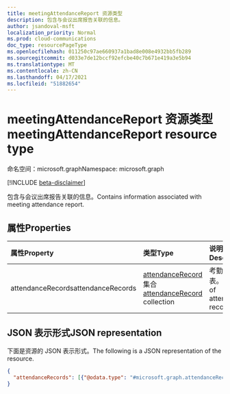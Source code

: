 ```yaml
---
title: meetingAttendanceReport 资源类型
description: 包含与会议出席报告关联的信息。
author: jsandoval-msft
localization_priority: Normal
ms.prod: cloud-communications
doc_type: resourcePageType
ms.openlocfilehash: 011250c97ae660937a1bad8e008e4932bb5fb289
ms.sourcegitcommit: d033e7de12bccf92efcbe40c7b671e419a3e5b94
ms.translationtype: MT
ms.contentlocale: zh-CN
ms.lasthandoff: 04/17/2021
ms.locfileid: "51882654"
---
```

# <a name="meetingattendancereport-resource-type"></a><span data-ttu-id="db554-103">meetingAttendanceReport 资源类型</span><span class="sxs-lookup"><span data-stu-id="db554-103">meetingAttendanceReport resource type</span></span>

<span data-ttu-id="db554-104">命名空间：microsoft.graph</span><span class="sxs-lookup"><span data-stu-id="db554-104">Namespace: microsoft.graph</span></span>

[!INCLUDE [beta-disclaimer](../../includes/beta-disclaimer.md)]

<span data-ttu-id="db554-105">包含与会议出席报告关联的信息。</span><span class="sxs-lookup"><span data-stu-id="db554-105">Contains information associated with meeting attendance report.</span></span>

## <a name="properties"></a><span data-ttu-id="db554-106">属性</span><span class="sxs-lookup"><span data-stu-id="db554-106">Properties</span></span>

| <span data-ttu-id="db554-107">属性</span><span class="sxs-lookup"><span data-stu-id="db554-107">Property</span></span>            | <span data-ttu-id="db554-108">类型</span><span class="sxs-lookup"><span data-stu-id="db554-108">Type</span></span>    | <span data-ttu-id="db554-109">说明</span><span class="sxs-lookup"><span data-stu-id="db554-109">Description</span></span>|
|:--------------------|:--------|:-----------|
| <span data-ttu-id="db554-110">attendanceRecords</span><span class="sxs-lookup"><span data-stu-id="db554-110">attendanceRecords</span></span>           | <span data-ttu-id="db554-111">[attendanceRecord](attendanceRecord.md) 集合</span><span class="sxs-lookup"><span data-stu-id="db554-111">[attendanceRecord](attendanceRecord.md) collection</span></span>  | <span data-ttu-id="db554-112">考勤记录列表。</span><span class="sxs-lookup"><span data-stu-id="db554-112">The list of attendance records.</span></span> |

## <a name="json-representation"></a><span data-ttu-id="db554-113">JSON 表示形式</span><span class="sxs-lookup"><span data-stu-id="db554-113">JSON representation</span></span>

<span data-ttu-id="db554-114">下面是资源的 JSON 表示形式。</span><span class="sxs-lookup"><span data-stu-id="db554-114">The following is a JSON representation of the resource.</span></span>

<!-- {
  "blockType": "resource",
  "optionalProperties": [

  ],
  "@odata.type": "microsoft.graph.meetingAttendanceReport"
}-->

```json
{
  "attendanceRecords": [{"@odata.type": "#microsoft.graph.attendanceRecord"}]
}
```
